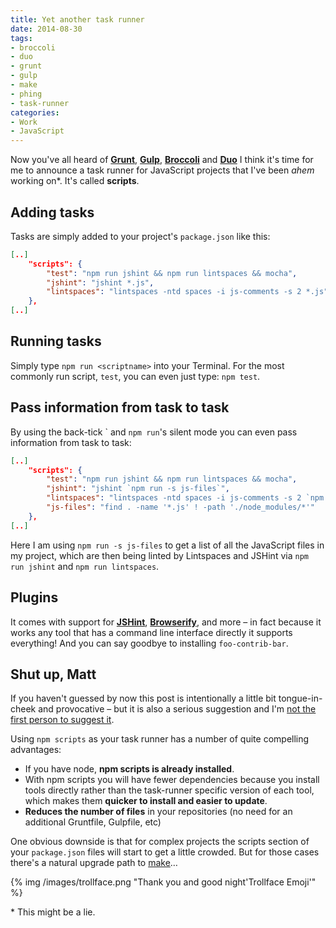 ```yaml
---
title: Yet another task runner
date: 2014-08-30
tags:
- broccoli
- duo
- grunt
- gulp
- make
- phing
- task-runner
categories:
- Work
- JavaScript
---
```

Now you've all heard of **[Grunt](http://gruntjs.com/)**, **[Gulp](http://gulpjs.com/)**, **[Broccoli](https://github.com/joliss/broccoli)** and **[Duo](http://duojs.org/)** I think it's time for me to announce a task runner for JavaScript projects that I've been *ahem* working on*. It's called **scripts**.

## Adding tasks

Tasks are simply added to your project's `package.json` like this:

```json
[..]
	"scripts": {
		"test": "npm run jshint && npm run lintspaces && mocha",
		"jshint": "jshint *.js",
		"lintspaces": "lintspaces -ntd spaces -i js-comments -s 2 *.js"
	},
[..]
```

## Running tasks

Simply type `npm run <scriptname>` into your Terminal. For the most commonly run script, `test`, you can even just type: `npm test`.

## Pass information from task to task

By using the back-tick \` and `npm run`'s silent mode you can even pass information from task to task:

```json
[..]
	"scripts": {
		"test": "npm run jshint && npm run lintspaces && mocha",
		"jshint": "jshint `npm run -s js-files`",
		"lintspaces": "lintspaces -ntd spaces -i js-comments -s 2 `npm run -s js-files`",
		"js-files": "find . -name '*.js' ! -path './node_modules/*'"
	},
[..]
```

Here I am using `npm run -s js-files` to get a list of all the JavaScript files in my project, which are then being linted by Lintspaces and JSHint via `npm run jshint` and `npm run lintspaces`.

## Plugins

It comes with support for **[JSHint](http://jshint.com/)**, **[Browserify](https://github.com/substack/node-browserify)**, and more – in fact because it works any tool that has a command line interface directly it supports everything! And you can say goodbye to installing `foo-contrib-bar`.

## Shut up, Matt

If you haven't guessed by now this post is intentionally a little bit tongue-in-cheek and provocative – but it is also a serious suggestion and I'm [not the first person to suggest it](http://substack.net/task_automation_with_npm_run).

Using `npm scripts` as your task runner has a number of quite compelling advantages:

- If you have node, **npm scripts is already installed**.
- With npm scripts you will have fewer dependencies because you install tools directly rather than the task-runner specific version of each tool, which makes them **quicker to install and easier to update**.
- **Reduces the number of files** in your repositories (no need for an additional Gruntfile, Gulpfile, etc)

One obvious downside is that for complex projects the scripts section of your `package.json` files will start to get a little crowded. But for those cases there's a natural upgrade path to [make](http://mrbook.org/tutorials/make/)…

{% img /images/trollface.png "Thank you and good night'Trollface Emoji'" %}

\* This might be a lie.
